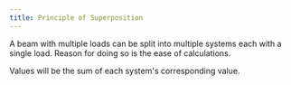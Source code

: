 ```yaml
---
title: Principle of Superposition
---
```


A beam with multiple loads can be split into multiple systems each with a single
load. Reason for doing so is the ease of calculations.

Values will be the sum of each system's corresponding value.
